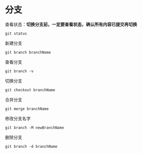 # 分支

查看状态：**切换分支前，一定要查看状态，确认所有内容已提交再切换**

```shell
git status
```

新建分支

```shell
git branch branchName
```

查看分支

```shell
git branch -v
```

切换分支

```shell
git checkout branchName
```

合并分支

```shell
git merge branchName
```

修改分支名字

```shell
git branch -M newBranchName
```

删除分支

```shell
git branch -d branchName
```

